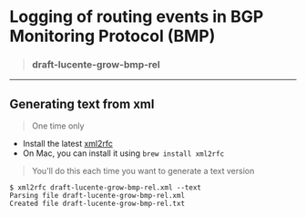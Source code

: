 Logging of routing events in BGP Monitoring Protocol (BMP)
===========================================================

> ### draft-lucente-grow-bmp-rel

- - -

Generating text from xml
------------------------

> One time only

* Install the latest [xml2rfc](https://xml2rfc.tools.ietf.org/)
* On Mac, you can install it using ```brew install xml2rfc```

> You'll do this each time you want to generate a text version

```
$ xml2rfc draft-lucente-grow-bmp-rel.xml --text
Parsing file draft-lucente-grow-bmp-rel.xml
Created file draft-lucente-grow-bmp-rel.txt
```
